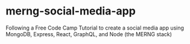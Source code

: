 # merng-social-media-app

Following a Free Code Camp Tutorial to create a social media app using
MongoDB,
Express,
React,
GraphQL,
and Node (the MERNG stack)
